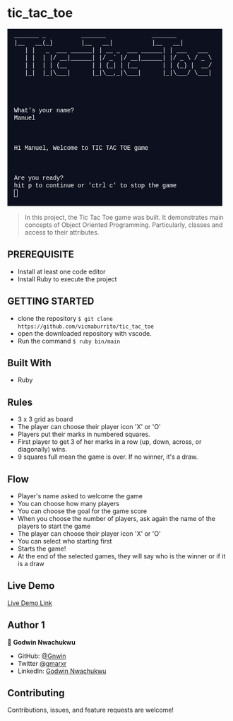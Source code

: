 # tic_tac_toe

![screenshot](img/interface_game.jpg)

> In this project, the Tic Tac Toe game was built. It demonstrates main concepts of Object Oriented Programming. Particularly, classes and access to their attributes.

## PREREQUISITE

- Install at least one code editor 
- Install Ruby to execute the project

## GETTING STARTED

- clone the repository `$ git clone https://github.com/vicmaburrito/tic_tac_toe`
- open the downloaded repository with vscode.
- Run the command `$ ruby bin/main`

## Built With

- Ruby

## Rules

- 3 x 3 grid as board
- The player can choose their player icon 'X' or 'O'
- Players put their marks in numbered squares.
- First player to get 3 of her marks in a row (up, down, across, or diagonally) wins.
- 9 squares full mean the game is over. If no winner, it's a draw.

## Flow

- Player's name asked to welcome the game
- You can choose how many players
- You can choose the goal for the game score
- When you choose the number of players, ask again the name of the players to start the game
- The player can choose their player icon 'X' or 'O'
- You can select who starting first 
- Starts the game! 
- At the end of the selected games, they will say who is the winner or if it is a draw

## Live Demo

[Live Demo Link](https://repl.it/@CodeVantage/OOP#main.rb)

## Author 1

👤 **Godwin Nwachukwu**

- GitHub: [@Gnwin](https://github.com/Gnwin)
- Twitter [@gmarxr](https://twitter.com/gmarxr)
- LinkedIn: [Godwin Nwachukwu](https://www.linkedin.com/in/n-gwin/)
##  Contributing

Contributions, issues, and feature requests are welcome!


